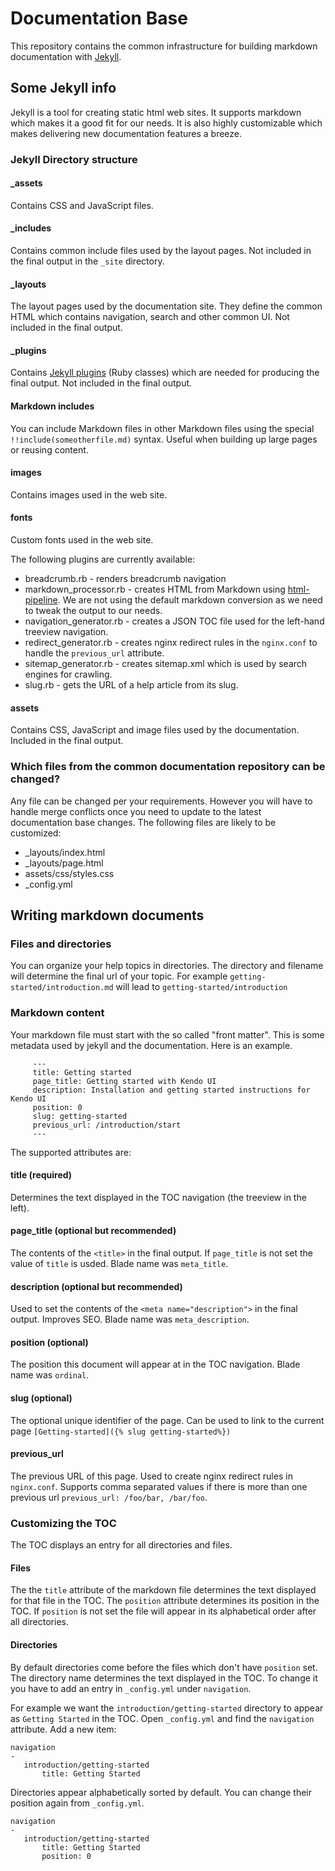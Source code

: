 # Documentation Base

This repository contains the common infrastructure for building markdown documentation with [Jekyll](http://jekyllrb.com/).

## Some Jekyll info

Jekyll is a tool for creating static html web sites. It supports markdown which makes it a good fit for our needs. It is also highly customizable which makes delivering new documentation features a breeze.

### Jekyll Directory structure

#### _assets

Contains CSS and JavaScript files.

#### _includes

Contains common include files used by the layout pages. Not included in the final output in the `_site` directory.

#### _layouts

The layout pages used by the documentation site. They define the common HTML which contains navigation, search and other common UI. Not included in the final output.

#### _plugins

Contains [Jekyll plugins](http://jekyllrb.com/docs/plugins/) (Ruby classes) which are needed for producing the final output. Not included in the final output.

#### Markdown includes

You can include Markdown files in other Markdown files using the special `!!include(someotherfile.md)` syntax. Useful when building up large pages or reusing content.

#### images

Contains images used in the web site.

#### fonts

Custom fonts used in the web site.

The following plugins are currently available:

* breadcrumb.rb - renders breadcrumb navigation
* markdown_processor.rb - creates HTML from Markdown using [html-pipeline](https://github.com/jch/html-pipeline). We are not using the default markdown conversion as we need to tweak the output to our needs.
* navigation_generator.rb - creates a JSON TOC file used for the left-hand treeview navigation.
* redirect_generator.rb - creates nginx redirect rules in the `nginx.conf` to handle the `previous_url` attribute.
* sitemap_generator.rb - creates sitemap.xml which is used by search engines for crawling.
* slug.rb - gets the URL of a help article from its slug.

#### assets

Contains CSS, JavaScript and image files used by the documentation. Included in the final output.

### Which files from the common documentation repository can be changed?

Any file can be changed per your requirements. However you will have to handle merge conflicts once you need to update to the latest documentation base changes. The following files are likely to be customized:

* _layouts/index.html
* _layouts/page.html
* assets/css/styles.css
* _config.yml

## Writing markdown documents

### Files and directories

You can organize your help topics in directories. The directory and filename will determine the final url of your topic. For example `getting-started/introduction.md` will lead to `getting-started/introduction`

### Markdown content

Your markdown file must start with the so called "front matter". This is some metadata used by jekyll and the documentation. Here is an example.

         ---
         title: Getting started
         page_title: Getting started with Kendo UI
         description: Installation and getting started instructions for Kendo UI
         position: 0
         slug: getting-started
         previous_url: /introduction/start
         ---

The supported attributes are:

#### title (required)

Determines the text displayed in the TOC navigation (the treeview in the left).

#### page_title (optional but recommended)

The contents of the `<title>` in the final output. If `page_title` is not set the value of `title` is usded. Blade name was `meta_title`.

#### description (optional but recommended)

Used to set the contents of the `<meta name="description">` in the final output. Improves SEO. Blade name was  `meta_description`.

#### position (optional)

The position this document will appear at in the TOC navigation. Blade name was `ordinal`.

#### slug (optional)

The optional unique identifier of the page. Can be used to link to the current page `[Getting-started]({% slug getting-started%})`

#### previous_url

The previous URL of this page. Used to create nginx redirect rules in `nginx.conf`. Supports comma separated values if there is more than one previous url `previous_url: /foo/bar, /bar/foo`.

### Customizing the TOC

The TOC displays an entry for all directories and files.

#### Files

The the `title` attribute of the markdown file determines the text displayed for that file in the TOC. The `position` attribute determines its position in the TOC. If `position` is not set the file will appear in its alphabetical order after all directories.

#### Directories

By default directories come before the files which don't have `position` set. The directory name determines the text displayed in the TOC. To change it you have to add an entry in `_config.yml` under `navigation`.

For example we want the `introduction/getting-started` directory to appear as `Getting Started` in the TOC. Open `_config.yml` and find the `navigation` attribute. Add a new item:

```
navigation
-
   introduction/getting-started
       title: Getting Started
```

Directories appear alphabetically sorted by default. You can change their position again from `_config.yml`.
```
navigation
-
   introduction/getting-started
       title: Getting Started
       position: 0
```
